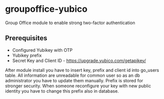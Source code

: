 # groupoffice-yubico
Group Office module to enable strong two-factor authentication

## Prerequisites

- Configured Yubikey with OTP
- Yubikey prefix
- Secret Key and Client ID - https://upgrade.yubico.com/getapikey/

After module install you have to insert key, prefix and client id into go_users table. 
All information are unreadable for common user so as an db administrator you have to update them manually.
Prefix is stored for stronger security. When someone reconfigure your key with new public identity 
you have to change this prefix also in database.